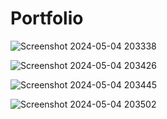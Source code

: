 # Portfolio


![Screenshot 2024-05-04 203338](https://github.com/ZaidAhmed404/Portfolio/assets/123987830/789e439d-ebff-40b3-a859-2aca98d00802)

![Screenshot 2024-05-04 203426](https://github.com/ZaidAhmed404/Portfolio/assets/123987830/730a1d89-48a5-42fa-b2a6-d18aee241365)

![Screenshot 2024-05-04 203445](https://github.com/ZaidAhmed404/Portfolio/assets/123987830/9b38a97b-f051-44fe-9813-4dab637be1ef)

![Screenshot 2024-05-04 203502](https://github.com/ZaidAhmed404/Portfolio/assets/123987830/8e6374b1-2740-47fe-a1ed-2497f366ba38)
